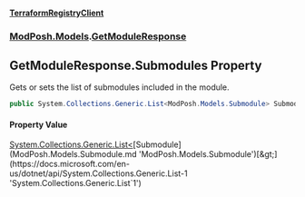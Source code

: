 #### [TerraformRegistryClient](index.md 'index')
### [ModPosh.Models](ModPosh.Models.md 'ModPosh.Models').[GetModuleResponse](ModPosh.Models.GetModuleResponse.md 'ModPosh.Models.GetModuleResponse')

## GetModuleResponse.Submodules Property

Gets or sets the list of submodules included in the module.

```csharp
public System.Collections.Generic.List<ModPosh.Models.Submodule> Submodules { get; set; }
```

#### Property Value
[System.Collections.Generic.List&lt;](https://docs.microsoft.com/en-us/dotnet/api/System.Collections.Generic.List-1 'System.Collections.Generic.List`1')[Submodule](ModPosh.Models.Submodule.md 'ModPosh.Models.Submodule')[&gt;](https://docs.microsoft.com/en-us/dotnet/api/System.Collections.Generic.List-1 'System.Collections.Generic.List`1')